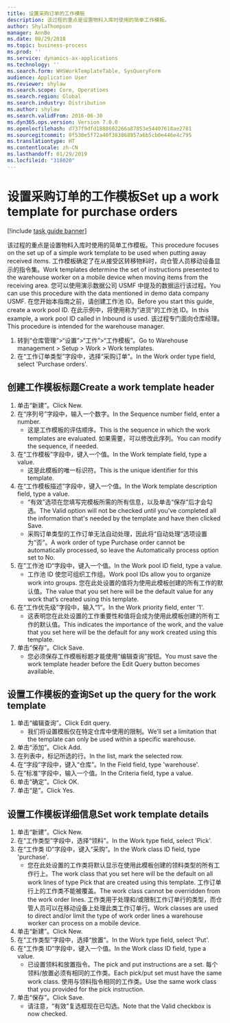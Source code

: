 ```yaml
---
title: 设置采购订单的工作模板
description: 该过程的重点是设置物料入库时使用的简单工作模板。
author: ShylaThompson
manager: AnnBe
ms.date: 08/29/2018
ms.topic: business-process
ms.prod: ''
ms.service: dynamics-ax-applications
ms.technology: ''
ms.search.form: WHSWorkTemplateTable, SysQueryForm
audience: Application User
ms.reviewer: shylaw
ms.search.scope: Core, Operations
ms.search.region: Global
ms.search.industry: Distribution
ms.author: shylaw
ms.search.validFrom: 2016-06-30
ms.dyn365.ops.version: Version 7.0.0
ms.openlocfilehash: d737f9dfd1888602266a87853e54407618ae2781
ms.sourcegitcommit: 0f530e5f72a40f383868957a6b5cb0e446e4c795
ms.translationtype: HT
ms.contentlocale: zh-CN
ms.lasthandoff: 01/29/2019
ms.locfileid: "318020"
---
```

# <a name="set-up-a-work-template-for-purchase-orders"></a><span data-ttu-id="01950-103">设置采购订单的工作模板</span><span class="sxs-lookup"><span data-stu-id="01950-103">Set up a work template for purchase orders</span></span>

[!include [task guide banner](../../includes/task-guide-banner.md)]

<span data-ttu-id="01950-104">该过程的重点是设置物料入库时使用的简单工作模板。</span><span class="sxs-lookup"><span data-stu-id="01950-104">This procedure focuses on the set up of a simple work template to be used when putting away received items.</span></span> <span data-ttu-id="01950-105">工作模板确定了在从接受区转移物料时，向仓管人员移动设备显示的指令集。</span><span class="sxs-lookup"><span data-stu-id="01950-105">Work templates determine the set of instructions presented to the warehouse worker on a mobile device when moving items from the receiving area.</span></span> <span data-ttu-id="01950-106">您可以使用演示数据公司 USMF 中提及的数据运行该过程。</span><span class="sxs-lookup"><span data-stu-id="01950-106">You can use this procedure with the data mentioned in demo data company USMF.</span></span> <span data-ttu-id="01950-107">在您开始本指南之前，请创建工作池 ID。</span><span class="sxs-lookup"><span data-stu-id="01950-107">Before you start this guide, create a work pool ID.</span></span> <span data-ttu-id="01950-108">在此示例中，将使用称为“进货”的工作池 ID。</span><span class="sxs-lookup"><span data-stu-id="01950-108">In this example, a work pool ID called in Inbound is used.</span></span> <span data-ttu-id="01950-109">该过程专门面向仓库经理。</span><span class="sxs-lookup"><span data-stu-id="01950-109">This procedure is intended for the warehouse manager.</span></span>

1. <span data-ttu-id="01950-110">转到“仓库管理”>“设置”>“工作”>“工作模板”。</span><span class="sxs-lookup"><span data-stu-id="01950-110">Go to Warehouse management > Setup > Work > Work templates.</span></span>
2. <span data-ttu-id="01950-111">在“工作订单类型”字段中，选择“采购订单”。</span><span class="sxs-lookup"><span data-stu-id="01950-111">In the Work order type field, select 'Purchase orders'.</span></span>

## <a name="create-a-work-template-header"></a><span data-ttu-id="01950-112">创建工作模板标题</span><span class="sxs-lookup"><span data-stu-id="01950-112">Create a work template header</span></span>
1. <span data-ttu-id="01950-113">单击“新建”。</span><span class="sxs-lookup"><span data-stu-id="01950-113">Click New.</span></span>
2. <span data-ttu-id="01950-114">在“序列号”字段中，输入一个数字。</span><span class="sxs-lookup"><span data-stu-id="01950-114">In the Sequence number field, enter a number.</span></span>
    * <span data-ttu-id="01950-115">这是工作模板的评估顺序。</span><span class="sxs-lookup"><span data-stu-id="01950-115">This is the sequence in which the work templates are evaluated.</span></span> <span data-ttu-id="01950-116">如果需要，可以修改此序列。</span><span class="sxs-lookup"><span data-stu-id="01950-116">You can modify the sequence, if needed.</span></span>  
3. <span data-ttu-id="01950-117">在“工作模板”字段中，键入一个值。</span><span class="sxs-lookup"><span data-stu-id="01950-117">In the Work template field, type a value.</span></span>
    * <span data-ttu-id="01950-118">这是此模板的唯一标识符。</span><span class="sxs-lookup"><span data-stu-id="01950-118">This is the unique identifier for this template.</span></span>  
4. <span data-ttu-id="01950-119">在“工作模板描述”字段中，键入一个值。</span><span class="sxs-lookup"><span data-stu-id="01950-119">In the Work template description field, type a value.</span></span>
    * <span data-ttu-id="01950-120">“有效”选项在您填写完模板所需的所有信息，以及单击“保存”后才会勾选。</span><span class="sxs-lookup"><span data-stu-id="01950-120">The Valid option will not be checked until you’ve completed all the information that's needed by the template and have then clicked Save.</span></span>  
    * <span data-ttu-id="01950-121">采购订单类型的工作订单无法自动处理，因此将“自动处理”选项设置为“否”。</span><span class="sxs-lookup"><span data-stu-id="01950-121">A work order of type Purchase order cannot be automatically processed, so leave the  Automatically process option set to No.</span></span>  
5. <span data-ttu-id="01950-122">在”工作池 ID“字段中，键入一个值。</span><span class="sxs-lookup"><span data-stu-id="01950-122">In the Work pool ID field, type a value.</span></span>
    * <span data-ttu-id="01950-123">工作池 ID 使您可组织工作组。</span><span class="sxs-lookup"><span data-stu-id="01950-123">Work pool IDs allow you to organize work into groups.</span></span> <span data-ttu-id="01950-124">您在此处设置的值将为使用此模板创建的所有工作的默认值。</span><span class="sxs-lookup"><span data-stu-id="01950-124">The value that you set here will be the default value for any work that’s created using this template.</span></span>  
6. <span data-ttu-id="01950-125">在“工作优先级”字段中，输入“1”。</span><span class="sxs-lookup"><span data-stu-id="01950-125">In the Work priority field, enter '1'.</span></span>
    * <span data-ttu-id="01950-126">这表明您在此处设置的工作重要性和值将会成为使用此模板创建的所有工作的默认值。</span><span class="sxs-lookup"><span data-stu-id="01950-126">This indicates the importance of the work, and the value that you set here will be the default for any work created using this template.</span></span>  
7. <span data-ttu-id="01950-127">单击“保存”。</span><span class="sxs-lookup"><span data-stu-id="01950-127">Click Save.</span></span>
    * <span data-ttu-id="01950-128">您必须保存工作模板标题才能使用“编辑查询”按钮。</span><span class="sxs-lookup"><span data-stu-id="01950-128">You must save the work template header before the Edit Query button becomes available.</span></span>  

## <a name="set-up-the-query-for-the-work-template"></a><span data-ttu-id="01950-129">设置工作模板的查询</span><span class="sxs-lookup"><span data-stu-id="01950-129">Set up the query for the work template</span></span>
1. <span data-ttu-id="01950-130">单击“编辑查询”。</span><span class="sxs-lookup"><span data-stu-id="01950-130">Click Edit query.</span></span>
    * <span data-ttu-id="01950-131">我们将设置模板仅在特定仓库中使用的限制。</span><span class="sxs-lookup"><span data-stu-id="01950-131">We’ll set a limitation that the template can only be used within a specific warehouse.</span></span>  
2. <span data-ttu-id="01950-132">单击“添加”。</span><span class="sxs-lookup"><span data-stu-id="01950-132">Click Add.</span></span>
3. <span data-ttu-id="01950-133">在列表中，标记所选的行。</span><span class="sxs-lookup"><span data-stu-id="01950-133">In the list, mark the selected row.</span></span>
4. <span data-ttu-id="01950-134">在“字段”字段中，键入“仓库”。</span><span class="sxs-lookup"><span data-stu-id="01950-134">In the Field field, type 'warehouse'.</span></span>
5. <span data-ttu-id="01950-135">在“标准”字段中，输入一个值。</span><span class="sxs-lookup"><span data-stu-id="01950-135">In the Criteria field, type a value.</span></span>
6. <span data-ttu-id="01950-136">单击“确定”。</span><span class="sxs-lookup"><span data-stu-id="01950-136">Click OK.</span></span>
7. <span data-ttu-id="01950-137">单击“是”。</span><span class="sxs-lookup"><span data-stu-id="01950-137">Click Yes.</span></span>

## <a name="set-work-template-details"></a><span data-ttu-id="01950-138">设置工作模板详细信息</span><span class="sxs-lookup"><span data-stu-id="01950-138">Set work template details</span></span>
1. <span data-ttu-id="01950-139">单击“新建”。</span><span class="sxs-lookup"><span data-stu-id="01950-139">Click New.</span></span>
2. <span data-ttu-id="01950-140">在“工作类型”字段中，选择“领料”。</span><span class="sxs-lookup"><span data-stu-id="01950-140">In the Work type field, select 'Pick'.</span></span>
3. <span data-ttu-id="01950-141">在“工作类 ID”字段中，键入“采购”。</span><span class="sxs-lookup"><span data-stu-id="01950-141">In the Work class ID field, type 'purchase'.</span></span>
    * <span data-ttu-id="01950-142">您在此处设置的工作类将默认显示在使用此模板创建的领料类型的所有工作行上。</span><span class="sxs-lookup"><span data-stu-id="01950-142">The work class that you set here will be the default on all work lines of type Pick that are created using this template.</span></span> <span data-ttu-id="01950-143">工作订单行上的工作类不能被覆盖。</span><span class="sxs-lookup"><span data-stu-id="01950-143">The work class cannot be overridden from the work order lines.</span></span> <span data-ttu-id="01950-144">工作类用于处理和/或限制工作订单行的类型，而仓管人员可以在移动设备上处理此类工作订单行。</span><span class="sxs-lookup"><span data-stu-id="01950-144">Work classes are used to direct and/or limit the type of work order lines a warehouse worker can process on a mobile device.</span></span>  
4. <span data-ttu-id="01950-145">单击“新建”。</span><span class="sxs-lookup"><span data-stu-id="01950-145">Click New.</span></span>
5. <span data-ttu-id="01950-146">在“工作类型”字段中，选择“放置”。</span><span class="sxs-lookup"><span data-stu-id="01950-146">In the Work type field, select 'Put'.</span></span>
6. <span data-ttu-id="01950-147">在“工作类 ID”字段中，键入一个值。</span><span class="sxs-lookup"><span data-stu-id="01950-147">In the Work class ID field, type a value.</span></span>
    * <span data-ttu-id="01950-148">已设置领料和放置指令。</span><span class="sxs-lookup"><span data-stu-id="01950-148">The pick and put instructions are a set.</span></span> <span data-ttu-id="01950-149">每个领料/放置必须有相同的工作类。</span><span class="sxs-lookup"><span data-stu-id="01950-149">Each pick/put set must have the same work class.</span></span> <span data-ttu-id="01950-150">使用与领料指令相同的工作类。</span><span class="sxs-lookup"><span data-stu-id="01950-150">Use the same work class that you provided for the pick instruction.</span></span>  
7. <span data-ttu-id="01950-151">单击“保存”。</span><span class="sxs-lookup"><span data-stu-id="01950-151">Click Save.</span></span>
    * <span data-ttu-id="01950-152">请注意，“有效”复选框现在已勾选。</span><span class="sxs-lookup"><span data-stu-id="01950-152">Note that the Valid checkbox is now checked.</span></span>  

